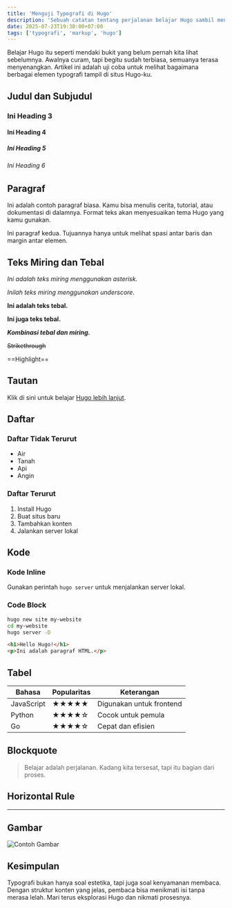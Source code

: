 ```yaml
---
title: 'Menguji Typografi di Hugo'
description: 'Sebuah catatan tentang perjalanan belajar Hugo sambil menguji berbagai elemen typografi.'
date: 2025-07-23T19:30:00+07:00
tags: ['typografi', 'markup', 'hugo']
---
```


Belajar Hugo itu seperti mendaki bukit yang belum pernah kita lihat sebelumnya. Awalnya curam, tapi begitu sudah terbiasa, semuanya terasa menyenangkan. Artikel ini adalah uji coba untuk melihat bagaimana berbagai elemen typografi tampil di situs Hugo-ku.

## Judul dan Subjudul

### Ini Heading 3

#### Ini Heading 4

##### Ini Heading 5

###### Ini Heading 6

## Paragraf

Ini adalah contoh paragraf biasa. Kamu bisa menulis cerita, tutorial, atau dokumentasi di dalamnya. Format teks akan menyesuaikan tema Hugo yang kamu gunakan.

Ini paragraf kedua. Tujuannya hanya untuk melihat spasi antar baris dan margin antar elemen.

## Teks Miring dan Tebal

_Ini adalah teks miring menggunakan asterisk._

_Inilah teks miring menggunakan underscore._

**Ini adalah teks tebal.**

**Ini juga teks tebal.**

**_Kombinasi tebal dan miring._**

~~Strikethrough~~

==Highlight==

## Tautan

Klik di sini untuk belajar [Hugo lebih lanjut](https://gohugo.io).

## Daftar

### Daftar Tidak Terurut

- Air
- Tanah
- Api
- Angin

### Daftar Terurut

1. Install Hugo
2. Buat situs baru
3. Tambahkan konten
4. Jalankan server lokal

## Kode

### Kode Inline

Gunakan perintah `hugo server` untuk menjalankan server lokal.

### Code Block

```bash
hugo new site my-website
cd my-website
hugo server -D
```

```html
<h1>Hello Hugo!</h1>
<p>Ini adalah paragraf HTML.</p>
```

## Tabel

| Bahasa     | Popularitas | Keterangan               |
| ---------- | ----------- | ------------------------ |
| JavaScript | ★★★★★       | Digunakan untuk frontend |
| Python     | ★★★★☆       | Cocok untuk pemula       |
| Go         | ★★★★☆       | Cepat dan efisien        |

## Blockquote

> Belajar adalah perjalanan. Kadang kita tersesat, tapi itu bagian dari proses.

## Horizontal Rule

---

## Gambar

![Contoh Gambar](/images/default-image.webp)

## Kesimpulan

Typografi bukan hanya soal estetika, tapi juga soal kenyamanan membaca. Dengan struktur konten yang jelas, pembaca bisa menikmati isi tanpa merasa lelah. Mari terus eksplorasi Hugo dan nikmati prosesnya.
